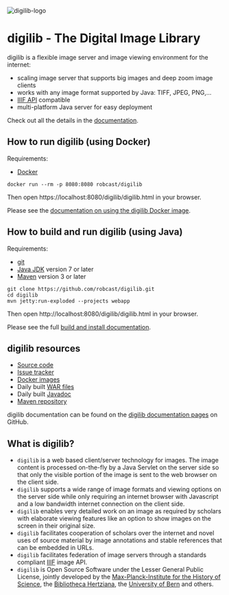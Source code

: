 ![digilib-logo](https://robcast.github.io/digilib/images/digilib-logo-big.png)

digilib - The Digital Image Library
===================================

digilib is a flexible image server and image viewing environment for the internet:

* scaling image server that supports big images and deep zoom image clients
* works with any image format supported by Java: TIFF, JPEG, PNG,...
* [IIIF API](http://iiif.io) compatible
* multi-platform Java server for easy deployment

Check out all the details in the [documentation](https://robcast.github.io/digilib/).

## How to run digilib (using Docker)

Requirements: 
* [Docker](https://www.docker.com/)

```
docker run --rm -p 8080:8080 robcast/digilib
```
Then open https://localhost:8080/digilib/digilib.html in your browser.

Please see the [documentation on using the digilib Docker image](https://robcast.github.io/digilib/digilib-docker.html).

## How to build and run digilib (using Java)

Requirements:
* [git](https://git-scm.com/)
* [Java JDK](http://www.oracle.com/technetwork/java/javase/downloads/index.html) version 7 or later
* [Maven](https://maven.apache.org/) version 3 or later

```
git clone https://github.com/robcast/digilib.git
cd digilib
mvn jetty:run-exploded --projects webapp
```
Then open http://localhost:8080/digilib/digilib.html in your browser.

Please see the full [build and install documentation](https://robcast.github.io/digilib/build-maven.html).

## digilib resources

* [Source code](https://github.com/robcast/digilib)
* [Issue tracker](https://github.com/robcast/digilib/issues)
* [Docker images](https://hub.docker.com/r/robcast/digilib)
* Daily built [WAR files](https://it-dev.mpiwg-berlin.mpg.de/downloads/digilib/daily-build/)
* Daily built [Javadoc](https://it-dev.mpiwg-berlin.mpg.de/downloads/digilib/daily-build/javadoc/)
* [Maven repository](http://it-dev.mpiwg-berlin.mpg.de/maven-repo/)

digilib documentation can be found on the 
[digilib documentation pages](https://robcast.github.io/digilib/) on GitHub.

## What is digilib?

* `digilib` is a web based client/server technology for images. The image
  content is processed on-the-fly by a Java Servlet on the server side so that
  only the visible portion of the image is sent to the web browser on the client
  side.
* `digilib` supports a wide range of image formats and viewing options on
  the server side while only requiring an internet browser with Javascript and a
  low bandwidth internet connection on the client side.
* `digilib` enables very detailed work on an image as required by
  scholars with elaborate viewing features like an option to show images on the
  screen in their original size.
* `digilib` facilitates cooperation of scholars over the internet and
  novel uses of source material by image annotations and stable references that
  can be embedded in URLs.
* `digilib` facilitates federation of image servers through a standards compliant
  [IIIF](http://iiif.io) image API.
* `digilib` is Open Source Software under the Lesser General Public License,
  jointly developed by the
  [Max-Planck-Institute for the History of Science](http://www.mpiwg-berlin.mpg.de),
  the [Bibliotheca Hertziana](http://www.biblhertz.it), 
  the [University of Bern](http://philoscience.unibe.ch) and others.

